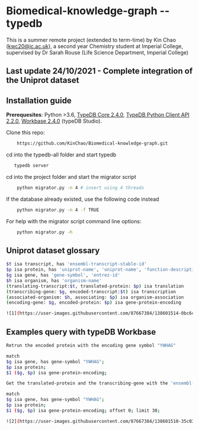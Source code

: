 # Biomedical-knowledge-graph -- typedb
This is a summer remote project (extended to term-time) by Kin Chao (kwc20@ic.ac.uk), a second year Chemistry student at Imperial College, supervised by Dr Sarah Rouse (Life Science Department, Imperial College)

## Last update 24/10/2021 - Complete integration of the Uniprot dataset

## Installation guide
**Prerequesites**: Python >3.6, [TypeDB Core 2.4.0](https://vaticle.com/download#core), [TypeDB Python Client API 2.2.0](https://docs.vaticle.com/docs/client-api/python), [Workbase 2.4.0](https://vaticle.com/download#workbase) (typeDB Studio).

Clone this repo:
```bash 
    https://github.com/KinChao/Biomedical-knowledge-graph.git
```
cd into the typedb-all folder and start typedb
```bash 
   typedb server
```
cd into the project folder and start the migrator script

```bash
    python migrator.py -n 4 # insert using 4 threads
```
If the database already existed, use the following code instead

```bash
    python migrator.py -n 4 -f TRUE
```
For help with the migrator script command line options:

```bash
    python migrator.py -h
```

## Uniprot dataset glossary

```bash
$t isa transcript, has 'ensembl-transcript-stable-id' 
$p isa protein, has 'uniprot-name', 'uniprot-name', 'function-description', 'uniprot-entry-name'
$g isa gene, has 'gene-symbol', 'entrez-id' 
$h isa organism, has 'organism-name' 
(translating-transcript:$t, translated-protein: $p) isa translation 
(transcribing-gene: $g, encoded-transcript:$t) isa transcription 
(associated-organism: $h, associating: $p) isa organism-association 
(encoding-gene: $g, encoded-protein: $p) isa gene-protein-encoding 

![1](https://user-images.githubusercontent.com/87667384/138601514-0bc6c438-0e77-4769-b7b6-42a3bdb51811.JPG)


```


## Examples query with typeDB Workbase
```bash
Retrun the encoded protein with the encoding gene symbol "YWHAG"

match
$g isa gene, has gene-symbol "YWHAG";
$p isa protein;
$1 ($g, $p) isa gene-protein-encoding;
```

```bash
Get the translated-protein and the transcribing-gene with the 'ensembl-transcript-stable-id' of 'ENST00000307630'

match
$g isa gene, has gene-symbol "YWHAG";
$p isa protein;
$1 ($g, $p) isa gene-protein-encoding; offset 0; limit 30;

![2](https://user-images.githubusercontent.com/87667384/138601510-35c030bb-a427-4e09-871f-18e5648fc463.JPG)

```
